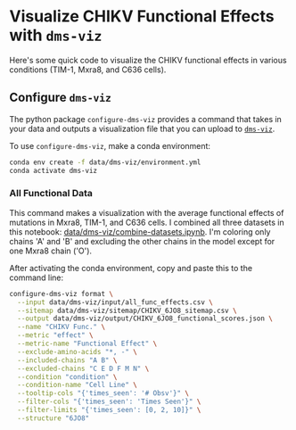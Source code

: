 # Visualize CHIKV Functional Effects with `dms-viz`

Here's some quick code to visualize the CHIKV functional effects in various conditions (TIM-1, Mxra8, and C636 cells).

## Configure `dms-viz`

The python package `configure-dms-viz` provides a command that takes in your data and outputs a visualization file that you can upload to [`dms-viz`](https://dms-viz.github.io/v0/).

To use `configure-dms-viz`, make a conda environment:

```bash
conda env create -f data/dms-viz/environment.yml
conda activate dms-viz
```

### All Functional Data

This command makes a visualization with the average functional effects of mutations in Mxra8, TIM-1, and C636 cells. I combined all three datasets in this notebook: [data/dms-viz/combine-datasets.ipynb](data/dms-viz/combine-datasets.ipynb). I'm coloring only chains 'A' and 'B' and excluding the other chains in the model except for one Mxra8 chain ('O').

After activating the conda environment, copy and paste this to the command line:

```bash
configure-dms-viz format \
  --input data/dms-viz/input/all_func_effects.csv \
  --sitemap data/dms-viz/sitemap/CHIKV_6JO8_sitemap.csv \
  --output data/dms-viz/output/CHIKV_6JO8_functional_scores.json \
  --name "CHIKV Func." \
  --metric "effect" \
  --metric-name "Functional Effect" \
  --exclude-amino-acids "*, -" \
  --included-chains "A B" \
  --excluded-chains "C E D F M N" \
  --condition "condition" \
  --condition-name "Cell Line" \
  --tooltip-cols "{'times_seen': '# Obsv'}" \
  --filter-cols "{'times_seen': 'Times Seen'}" \
  --filter-limits "{'times_seen': [0, 2, 10]}" \
  --structure "6JO8"
```